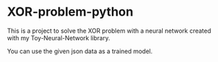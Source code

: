 # XOR-problem-python
This is a project to solve the XOR problem with a neural network created with my Toy-Neural-Network library.

You can use the given json data as a trained model.
